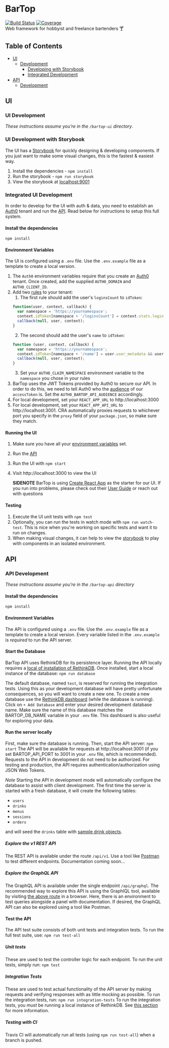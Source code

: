 # BarTop
[![Build Status](https://travis-ci.org/dpopp07/bartop.svg?branch=dev)](https://travis-ci.org/dpopp07/bartop) 
[![Coverage](https://codecov.io/gh/dpopp07/bartop/branch/dev/graph/badge.svg)](https://codecov.io/gh/dpopp07/bartop)  
Web framework for hobbyist and freelance bartenders 🍸

## Table of Contents
* [UI](#ui)
  * [Development](#ui-development)
    * [Developing with Storybook](#ui-development-with-storybook)
    * [Integrated Development](#integrated-ui-development)
* [API](#api)
  * [Development](#api-development)

## UI
### UI Development
*These instructions assume you're in the `/bartop-ui` directory*.

### UI Development with Storybook
The UI has a [Storybook](https://storybook.js.org/) for quickly designing & developing components. If you just want to make some visual changes, this is the fastest & easiest way.
1. Install the dependencies - `npm install`
2. Run the storybook - `npm run storybook`
3. View the storybook at [localhost:9001](http://localhost:9001)

### Integrated UI Development
In order to develop for the UI with auth & data, you need to establish an [Auth0](https://auth0.com/) tenant and run the [API](#api-development). Read below for instructions to setup this full system. 
#### Install the dependencies
`npm install`

#### Environment Variables
The UI is configured using a `.env` file. Use the `.env.example` file as a template to create a local version.

1. The `Auth0` environment variables require that you create an [Auth0](https://auth0.com/) tenant. Once created, add the supplied `AUTH0_DOMAIN` and `AUTH0_CLIENT_ID`.
2. Add two [rules](https://auth0.com/docs/rules/current) to your tenant:
    1. The first rule should add the user's `loginsCount` to `idToken`:
    ```javascript
    function(user, context, callback) {
      var namespace = 'https://yournamespace';
      context.idToken[namespace + '/loginsCount'] = context.stats.loginsCount;
      callback(null, user, context);
    }
    ```
    2. The second should add the user's `name` to `idToken`:
    ```javascript
    function (user, context, callback) {
      var namespace = 'https://yournamespace';
      context.idToken[namespace + '/name'] = user.user_metadata && user.user_metadata.name || undefined;
      callback(null, user, context);
    }
    ```
    3. Set your `AUTH0_CLAIM_NAMESPACE` environment variable to the `namespace` you chose in your rules
3. BarTop uses the JWT Tokens provided by Auth0 to secure our API. In order to do this, we need to tell Auth0 who the [audience](https://auth0.com/docs/tokens/access-token#access-token-format) of our `accessToken` is. Set the `AUTH0_BARTOP_API_AUDIENCE` accordingly.
4. For local development, set your `REACT_APP_URL` to http://localhost:3000
5. For local development, set your `REACT_APP_API_URL` to http://localhost:3001. CRA automatically proxies requests to whichever port you specify in the `proxy` field of your `package.json`, so make sure they match.

#### Running the UI
1. Make sure you have all your [environment variables](#environment-variables) set.
2. Run the [API](#api-development)
3. Run the UI with `npm start`
4. Visit http://localhost:3000 to view the UI

    **SIDENOTE** BarTop is using [Create React App](https://github.com/facebook/create-react-app) as the starter for our UI. If you run into problems, please check out their [User Guide](https://github.com/facebook/create-react-app/blob/master/packages/react-scripts/template/README.md) or reach out with questions

#### Testing
1. Execute the UI unit tests with `npm test`
2. Optionally, you can run the tests in watch mode with `npm run watch-test`. This is nice when you're working on specific tests and want it to run on changes.
3. When making visual changes, it can help to view the [storybook](#ui-development-with-storybook) to play with components in an isolated environment.

## API
### API Development
*These instructions assume you're in the `/bartop-api` directory*
#### Install the dependencies
`npm install`

#### Environment Variables

The API is configured using a `.env` file. Use the `.env.example` file as a template to create a local version. Every variable listed in the `.env.example` is _required_ to run the API server.

#### Start the Database
BarTop API uses RethinkDB for its persistence layer. Running the API locally requires a [local of installation of RethinkDB](https://www.rethinkdb.com/docs/install/).
Once installed, start a local instance of the database:
`npm run database`

The default database, named `test`, is reserved for running the integration tests. Using this as your development database will have pretty unfortunate consequences, so you will want to create a new one.
To create a new database use the [RethinkDB dashboard](http://localhost:8080/#tables) (while the database is running). Click on `+ Add Database` and enter your desired development database name. Make sure the name of this database matches the BARTOP_DB_NAME variable in your `.env` file. This dashboard is also useful for exploring your data.

#### Run the server locally
First, make sure the database is running. Then, start the API server:
`npm start`
The API will be available for requests at http://localhost:3001 (if you set BARTOP_API_PORT to 3001 in your `.env` file, which is recommended). Requests to the API in development do not need to be authorized. For testing and production, the API requires authentication/authorization using JSON Web Tokens.

_Note_ Starting the API in development mode will automatically configure the database to assist with client development. The first time the server is started with a fresh database, it will create the following tables:
- `users`
- `drinks`
- `menus`
- `sessions`
- `orders`

and will seed the `drinks` table with [sample drink objects](bartop-api/test/utils/testObjects/drink/index.js).

##### Explore the v1 REST API
The REST API is available under the route `/api/v1`. Use a tool like [Postman](https://www.getpostman.com/apps) to test different endpoints. Documentation coming soon...

##### Explore the GraphQL API
The GraphQL API is available under the single endpoint `/api/graphql`. The recommended way to explore this API is using the GraphIQL tool, available by visiting [the above route](http://localhost:3001/api/graphql) in a browser. Here, there is an environment to test queries alongside a panel with documentation. If desired, the GraphQL API can also be explored using a tool like Postman.

#### Test the API
The API test suite consists of both unit tests and integration tests.
To run the full test suite, use:
`npm run test-all`

##### Unit tests
These are used to test the controller logic for each endpoint. To run the unit tests, simply run:
`npm test`

##### Integration Tests
These are used to test actual functionality of the API server by making requests and verifying responses with as little mocking as possible. To run the integration tests, run:
`npm run integration-tests`
To run the integration tests, you _must_ be running a local instance of RethinkDB. See [this section](#starting-the-database) for more information.

##### Testing with CI
Travis CI will automatically run all tests (using `npm run test-all`) when a branch is pushed.


